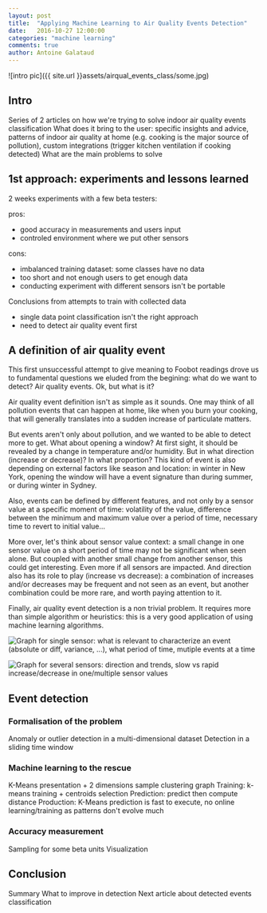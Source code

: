 ```yaml
---
layout: post
title:  "Applying Machine Learning to Air Quality Events Detection"
date:   2016-10-27 12:00:00
categories: "machine learning"
comments: true
author: Antoine Galataud
---
```


<style type="text/css">
.callout {
    float: right;
    margin-left: 5px;
}
</style>

![intro pic]({{ site.url }}assets/airqual_events_class/some.jpg)

## Intro

Series of 2 articles on how we're trying to solve indoor air quality events classification
What does it bring to the user: specific insights and advice, patterns of indoor air quality at home (e.g. cooking is the major source of pollution), custom integrations (trigger kitchen ventilation if cooking detected)
What are the main problems to solve

## 1st approach: experiments and lessons learned

2 weeks experiments with a few beta testers:

pros:

- good accuracy in measurements and users input
- controled environment where we put other sensors

cons:

- imbalanced training dataset: some classes have no data
- too short and not enough users to get enough data
- conducting experiment with different sensors isn't be portable

Conclusions from attempts to train with collected data

- single data point classification isn't the right approach
- need to detect air quality event first

## A definition of air quality event

This first unsuccessful attempt to give meaning to Foobot readings drove us to fundamental questions we eluded from the begining: what do we want to detect? Air quality events. Ok, but what is it?

Air quality event definition isn't as simple as it sounds. One may think of all pollution events that can happen at home, like when you burn your cooking, that will generally translates into a sudden increase of particulate matters.

But events aren't only about pollution, and we wanted to be able to detect more to get. What about opening a window? At first sight, it should be revealed by a change in temperature and/or humidity. But in what direction (increase or decrease)? In what proportion? 
This kind of event is also depending on external factors like season and location: in winter in New York, opening the window will have a event signature than during summer, or during winter in Sydney.

Also, events can be defined by different features, and not only by a sensor value at a specific moment of time: volatility of the value, difference between the minimum and maximum value over a period of time, necessary time to revert to initial value...

More over, let's think about sensor value context: a small change in one sensor value on a short period of time may not be significant when seen alone. But coupled with another small change from another sensor, this could get interesting. Even more if all sensors are impacted. And direction also has its role to play (increase vs decrease): a combination of increases and/or decreases may be frequent and not seen as an event, but another combination could be more rare, and worth paying attention to it.

Finally, air quality event detection is a non trivial problem. It requires more than simple algorithm or heuristics: this is a very good application of using machine learning algorithms.

![Graph for single sensor: what is relevant to characterize an event (absolute or diff, variance, ...), what period of time, mutiple events at a time]()

![Graph for several sensors: direction and trends, slow vs rapid increase/decrease in one/multiple sensor values]()

## Event detection

### Formalisation of the problem

Anomaly or outlier detection in a multi-dimensional dataset
Detection in a sliding time window

### Machine learning to the rescue

K-Means presentation + 2 dimensions sample clustering graph
Training: k-means training + centroids selection
Prediction: predict then compute distance
Production: K-Means prediction is fast to execute, no online learning/training as patterns don't evolve much

### Accuracy measurement
 
Sampling for some beta units
Visualization

## Conclusion

Summary
What to improve in detection
Next article about detected events classification





